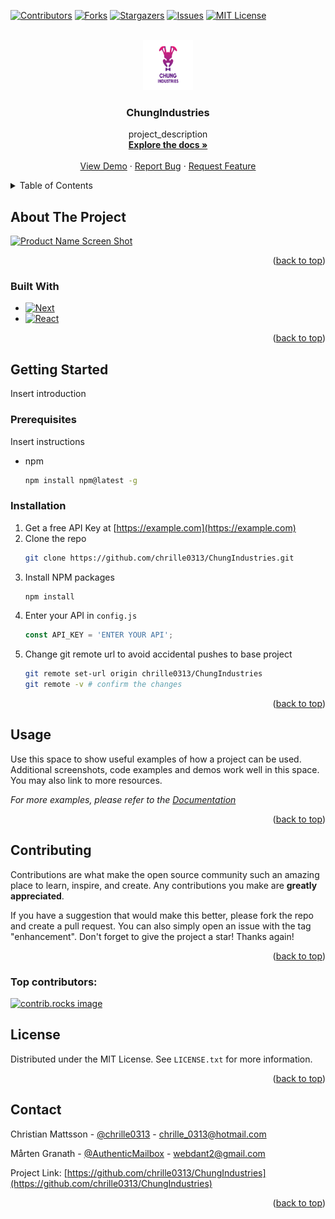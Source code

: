 <!-- Improved compatibility of back to top link: See: https://github.com/othneildrew/Best-README-Template/pull/73 -->

<a id="readme-top"></a>

<!-- PROJECT SHIELDS -->
<!--
*** I'm using markdown "reference style" links for readability.
*** Reference links are enclosed in brackets [ ] instead of parentheses ( ).
*** See the bottom of this document for the declaration of the reference variables
*** for contributors-url, forks-url, etc. This is an optional, concise syntax you may use.
*** https://www.markdownguide.org/basic-syntax/#reference-style-links
-->

[![Contributors][contributors-shield]][contributors-url]
[![Forks][forks-shield]][forks-url]
[![Stargazers][stars-shield]][stars-url]
[![Issues][issues-shield]][issues-url]
[![MIT License][license-shield]][license-url]

<!-- PROJECT LOGO -->
<br />
<div align="center">
  <a href="https://github.com/chrille0313/ChungIndustries">
    <img src="images/logo.png" alt="Logo" width="80" height="80">
  </a>

<h3 align="center">ChungIndustries</h3>

  <p align="center">
    project_description
    <br />
    <a href="https://github.com/chrille0313/ChungIndustries"><strong>Explore the docs »</strong></a>
    <br />
    <br />
    <a href="https://github.com/chrille0313/ChungIndustries">View Demo</a>
    ·
    <a href="https://github.com/chrille0313/ChungIndustries/issues/new?labels=bug&template=bug-report---.md">Report Bug</a>
    ·
    <a href="https://github.com/chrille0313/ChungIndustries/issues/new?labels=enhancement&template=feature-request---.md">Request Feature</a>
  </p>
</div>

<!-- TABLE OF CONTENTS -->
<details>
  <summary>Table of Contents</summary>
  <ol>
    <li>
      <a href="#about-the-project">About The Project</a>
      <ul>
        <li><a href="#built-with">Built With</a></li>
      </ul>
    </li>
    <li>
      <a href="#getting-started">Getting Started</a>
      <ul>
        <li><a href="#prerequisites">Prerequisites</a></li>
        <li><a href="#installation">Installation</a></li>
      </ul>
    </li>
    <li><a href="#usage">Usage</a></li>
    <li><a href="#roadmap">Roadmap</a></li>
    <li><a href="#contributing">Contributing</a></li>
    <li><a href="#license">License</a></li>
    <li><a href="#contact">Contact</a></li>
    <li><a href="#acknowledgments">Acknowledgments</a></li>
  </ol>
</details>

<!-- ABOUT THE PROJECT -->

## About The Project

[![Product Name Screen Shot][product-screenshot]](https://example.com)

<p align="right">(<a href="#readme-top">back to top</a>)</p>

### Built With

- [![Next][Next.js]][Next-url]
- [![React][React.js]][React-url]

<p align="right">(<a href="#readme-top">back to top</a>)</p>

<!-- GETTING STARTED -->

## Getting Started

Insert introduction

### Prerequisites

Insert instructions

- npm
  ```sh
  npm install npm@latest -g
  ```

### Installation

1. Get a free API Key at [https://example.com](https://example.com)
2. Clone the repo
   ```sh
   git clone https://github.com/chrille0313/ChungIndustries.git
   ```
3. Install NPM packages
   ```sh
   npm install
   ```
4. Enter your API in `config.js`
   ```js
   const API_KEY = 'ENTER YOUR API';
   ```
5. Change git remote url to avoid accidental pushes to base project
   ```sh
   git remote set-url origin chrille0313/ChungIndustries
   git remote -v # confirm the changes
   ```

<p align="right">(<a href="#readme-top">back to top</a>)</p>

<!-- USAGE EXAMPLES -->

## Usage

Use this space to show useful examples of how a project can be used. Additional screenshots, code examples and demos work well in this space. You may also link to more resources.

_For more examples, please refer to the [Documentation](https://example.com)_

<p align="right">(<a href="#readme-top">back to top</a>)</p>

<!-- CONTRIBUTING -->

## Contributing

Contributions are what make the open source community such an amazing place to learn, inspire, and create. Any contributions you make are **greatly appreciated**.

If you have a suggestion that would make this better, please fork the repo and create a pull request. You can also simply open an issue with the tag "enhancement".
Don't forget to give the project a star! Thanks again!

<p align="right">(<a href="#readme-top">back to top</a>)</p>

### Top contributors:

<a href="https://github.com/chrille0313/ChungIndustries/graphs/contributors">
  <img src="https://contrib.rocks/image?repo=chrille0313/ChungIndustries" alt="contrib.rocks image" />
</a>

<!-- LICENSE -->

## License

Distributed under the MIT License. See `LICENSE.txt` for more information.

<p align="right">(<a href="#readme-top">back to top</a>)</p>

<!-- CONTACT -->

## Contact

Christian Mattsson - [@chrille0313](https://discordapp.com/users/283637328822534144) - chrille_0313@hotmail.com

Mårten Granath - [@AuthenticMailbox](https://discordapp.com/users/244518661199495168) - webdant2@gmail.com

Project Link: [https://github.com/chrille0313/ChungIndustries](https://github.com/chrille0313/ChungIndustries)

<p align="right">(<a href="#readme-top">back to top</a>)</p>

<!-- MARKDOWN LINKS & IMAGES -->
<!-- https://www.markdownguide.org/basic-syntax/#reference-style-links -->

[contributors-shield]: https://img.shields.io/github/contributors/chrille0313/ChungIndustries.svg?style=for-the-badge
[contributors-url]: https://github.com/chrille0313/ChungIndustries/graphs/contributors
[forks-shield]: https://img.shields.io/github/forks/chrille0313/ChungIndustries.svg?style=for-the-badge
[forks-url]: https://github.com/chrille0313/ChungIndustries/network/members
[forks-shield]: https://img.shields.io/github/forks/chrille0313/ChungIndustries.svg?style=for-the-badge
[forks-url]: https://github.com/chrille0313/ChungIndustries/network/members
[stars-shield]: https://img.shields.io/github/stars/chrille0313/ChungIndustries.svg?style=for-the-badge
[stars-url]: https://github.com/chrille0313/ChungIndustries/stargazers
[issues-shield]: https://img.shields.io/github/issues/chrille0313/ChungIndustries.svg?style=for-the-badge
[issues-url]: https://github.com/chrille0313/ChungIndustries/issues
[license-shield]: https://img.shields.io/github/license/chrille0313/ChungIndustries.svg?style=for-the-badge
[license-url]: https://github.com/chrille0313/ChungIndustries/blob/master/LICENSE.txt
[product-screenshot]: images/screenshot.png
[Next.js]: https://img.shields.io/badge/next.js-000000?style=for-the-badge&logo=nextdotjs&logoColor=white
[Next-url]: https://nextjs.org/
[React.js]: https://img.shields.io/badge/React-20232A?style=for-the-badge&logo=react&logoColor=61DAFB
[React-url]: https://reactjs.org/
